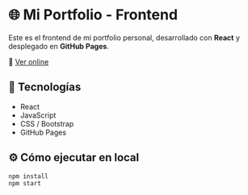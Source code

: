 
# 🌐 Mi Portfolio - Frontend

Este es el frontend de mi portfolio personal, desarrollado con **React** y desplegado en **GitHub Pages**.

🔗 [Ver online](https://andrespg14.github.io/Mi-Portfolio/)

## 🚀 Tecnologías
- React
- JavaScript
- CSS / Bootstrap
- GitHub Pages

## ⚙️ Cómo ejecutar en local
```bash
npm install
npm start
